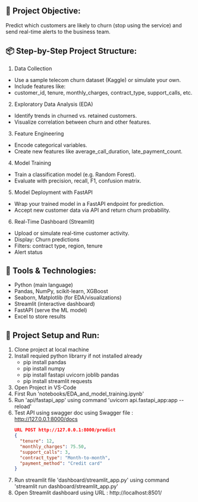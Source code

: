 ## 🎯 Project Objective:
Predict which customers are likely to churn (stop using the service) and send real-time alerts to the business team.

## 📦 Step-by-Step Project Structure:
1. Data Collection
- Use a sample telecom churn dataset (Kaggle) or simulate your own.
- Include features like:
- customer_id, tenure, monthly_charges, contract_type, support_calls, etc.

2. Exploratory Data Analysis (EDA)
- Identify trends in churned vs. retained customers.
- Visualize correlation between churn and other features.
    
3. Feature Engineering
- Encode categorical variables.
- Create new features like average_call_duration, late_payment_count.

4. Model Training
- Train a classification model (e.g. Random Forest).
- Evaluate with precision, recall, F1, confusion matrix.

5. Model Deployment with FastAPI
- Wrap your trained model in a FastAPI endpoint for prediction.
- Accept new customer data via API and return churn probability.

6. Real-Time Dashboard (Streamlit)
- Upload or simulate real-time customer activity.
- Display: Churn predictions
- Filters: contract type, region, tenure
- Alert status


## 🔧 Tools & Technologies:
- Python (main language)
- Pandas, NumPy, scikit-learn, XGBoost
- Seaborn, Matplotlib (for EDA/visualizations)
- Streamlit (interactive dashboard)
- FastAPI (serve the ML model)
- Excel to store results

## 🔧 Project Setup and Run:
1. Clone project at local machine
2. Install requied python librarry if not installed already
   - pip install pandas
   - pip install numpy
   - pip install fastapi uvicorn joblib pandas
   - pip install streamlit requests
3. Open Project in VS-Code
4. First Run 'notebooks/EDA_and_model_training.ipynb'
5. Run 'api/fastapi_app' using command 'uvicorn api.fastapi_app:app --reload'
6. Test API using swagger doc using Swagger file : http://127.0.0.1:8000/docs
   ```json
   URL POST http://127.0.0.1:8000/predict
   {
     "tenure": 12,
     "monthly_charges": 75.50,
     "support_calls": 3,
     "contract_type": "Month-to-month",
     "payment_method": "Credit card"
   }
8. Run streamlit file 'dashboard/streamlit_app.py' using command 'streamlit run dashboard/streamlit_app.py'
9. Open Streamlit dashboard using URL : http://localhost:8501/
